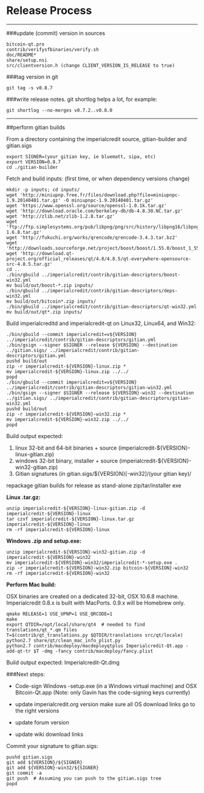 Release Process
====================

* * *

###update (commit) version in sources


	bitcoin-qt.pro
	contrib/verifysfbinaries/verify.sh
	doc/README*
	share/setup.nsi
	src/clientversion.h (change CLIENT_VERSION_IS_RELEASE to true)

###tag version in git

	git tag -s v0.8.7

###write release notes. git shortlog helps a lot, for example:

	git shortlog --no-merges v0.7.2..v0.8.0

* * *

##perform gitian builds

 From a directory containing the imperialcredit source, gitian-builder and gitian.sigs
  
	export SIGNER=(your gitian key, ie bluematt, sipa, etc)
	export VERSION=0.8.7
	cd ./gitian-builder

 Fetch and build inputs: (first time, or when dependency versions change)

	mkdir -p inputs; cd inputs/
	wget 'http://miniupnp.free.fr/files/download.php?file=miniupnpc-1.9.20140401.tar.gz' -O miniupnpc-1.9.20140401.tar.gz'
	wget 'https://www.openssl.org/source/openssl-1.0.1k.tar.gz'
	wget 'http://download.oracle.com/berkeley-db/db-4.8.30.NC.tar.gz'
	wget 'http://zlib.net/zlib-1.2.8.tar.gz'
	wget 'ftp://ftp.simplesystems.org/pub/libpng/png/src/history/libpng16/libpng-1.6.8.tar.gz'
	wget 'http://fukuchi.org/works/qrencode/qrencode-3.4.3.tar.bz2'
	wget 'http://downloads.sourceforge.net/project/boost/boost/1.55.0/boost_1_55_0.tar.bz2'
	wget 'http://download.qt-project.org/official_releases/qt/4.8/4.8.5/qt-everywhere-opensource-src-4.8.5.tar.gz'
	cd ..
	./bin/gbuild ../imperialcredit/contrib/gitian-descriptors/boost-win32.yml
	mv build/out/boost-*.zip inputs/
	./bin/gbuild ../imperialcredit/contrib/gitian-descriptors/deps-win32.yml
	mv build/out/bitcoin*.zip inputs/
	./bin/gbuild ../imperialcredit/contrib/gitian-descriptors/qt-win32.yml
	mv build/out/qt*.zip inputs/

 Build imperialcreditd and imperialcredit-qt on Linux32, Linux64, and Win32:
  
	./bin/gbuild --commit imperialcredit=v${VERSION} ../imperialcredit/contrib/gitian-descriptors/gitian.yml
	./bin/gsign --signer $SIGNER --release ${VERSION} --destination ../gitian.sigs/ ../imperialcredit/contrib/gitian-descriptors/gitian.yml
	pushd build/out
	zip -r imperialcredit-${VERSION}-linux.zip *
	mv imperialcredit-${VERSION}-linux.zip ../../
	popd
	./bin/gbuild --commit imperialcredit=v${VERSION} ../imperialcredit/contrib/gitian-descriptors/gitian-win32.yml
	./bin/gsign --signer $SIGNER --release ${VERSION}-win32 --destination ../gitian.sigs/ ../imperialcredit/contrib/gitian-descriptors/gitian-win32.yml
	pushd build/out
	zip -r imperialcredit-${VERSION}-win32.zip *
	mv imperialcredit-${VERSION}-win32.zip ../../
	popd

  Build output expected:

  1. linux 32-bit and 64-bit binaries + source (imperialcredit-${VERSION}-linux-gitian.zip)
  2. windows 32-bit binary, installer + source (imperialcredit-${VERSION}-win32-gitian.zip)
  3. Gitian signatures (in gitian.sigs/${VERSION}[-win32]/(your gitian key)/

repackage gitian builds for release as stand-alone zip/tar/installer exe

**Linux .tar.gz:**

	unzip imperialcredit-${VERSION}-linux-gitian.zip -d imperialcredit-${VERSION}-linux
	tar czvf imperialcredit-${VERSION}-linux.tar.gz imperialcredit-${VERSION}-linux
	rm -rf imperialcredit-${VERSION}-linux

**Windows .zip and setup.exe:**

	unzip imperialcredit-${VERSION}-win32-gitian.zip -d imperialcredit-${VERSION}-win32
	mv imperialcredit-${VERSION}-win32/imperialcredit-*-setup.exe .
	zip -r imperialcredit-${VERSION}-win32.zip bitcoin-${VERSION}-win32
	rm -rf imperialcredit-${VERSION}-win32

**Perform Mac build:**

  OSX binaries are created on a dedicated 32-bit, OSX 10.6.8 machine.
  Imperialcredit 0.8.x is built with MacPorts.  0.9.x will be Homebrew only.

	qmake RELEASE=1 USE_UPNP=1 USE_QRCODE=1
	make
	export QTDIR=/opt/local/share/qt4  # needed to find translations/qt_*.qm files
	T=$(contrib/qt_translations.py $QTDIR/translations src/qt/locale)
	python2.7 share/qt/clean_mac_info_plist.py
	python2.7 contrib/macdeploy/macdeployqtplus Imperialcredit-Qt.app -add-qt-tr $T -dmg -fancy contrib/macdeploy/fancy.plist

 Build output expected: Imperialcredit-Qt.dmg

###Next steps:

* Code-sign Windows -setup.exe (in a Windows virtual machine) and
  OSX Bitcoin-Qt.app (Note: only Gavin has the code-signing keys currently)

* update imperialcredit.org version
  make sure all OS download links go to the right versions

* update forum version

* update wiki download links

Commit your signature to gitian.sigs:

	pushd gitian.sigs
	git add ${VERSION}/${SIGNER}
	git add ${VERSION}-win32/${SIGNER}
	git commit -a
	git push  # Assuming you can push to the gitian.sigs tree
	popd

